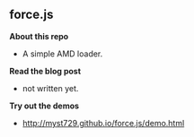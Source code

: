 force.js
--------

**About this repo**

+ A simple AMD loader.


**Read the blog post**

+ not written yet.


**Try out the demos**

+ http://myst729.github.io/force.js/demo.html
